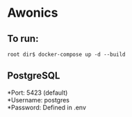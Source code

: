 # Awonics

## To run:
```root dir$ docker-compose up -d --build```

## PostgreSQL
*Port: 5423 (default)  
*Username: postgres  
*Password: Defined in .env  
